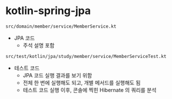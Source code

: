 # kotlin-spring-jpa

`src/domain/member/service/MemberService.kt`

- JPA 코드
  - 주석 설명 포함 

`src/test/kotlin/jpa/study/member/service/MemberServiceTest.kt`

- 테스트 코드
  - JPA 코드 실행 결과를 보기 위함
  - 전체 한 번에 실행해도 되고, 개별 메서드를 실행해도 됨
  - 테스트 코드 실행 이후, 콘솔에 찍힌 Hibernate 의 쿼리를 분석

